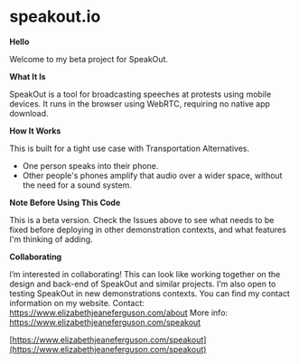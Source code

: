 # speakout.io

**Hello**

Welcome to my beta project for SpeakOut.

**What It Is**

SpeakOut is a tool for broadcasting speeches at protests using mobile devices. It runs in the browser using WebRTC, requiring no native app download.

**How It Works**

This is built for a tight use case with Transportation Alternatives.
* One person speaks into their phone.
* Other people's phones amplify that audio over a wider space, without the need for a sound system.

**Note Before Using This Code**

This is a beta version. Check the Issues above to see what needs to be fixed before deploying in other demonstration contexts, and what features I'm thinking of adding.

**Collaborating**

I’m interested in collaborating! This can look like working together on the design and back-end of SpeakOut and similar projects. I’m also open to testing SpeakOut in new demonstrations contexts. You can find my contact information on my website. 
Contact: https://www.elizabethjeaneferguson.com/about
More info: https://www.elizabethjeaneferguson.com/speakout

[https://www.elizabethjeaneferguson.com/speakout](https://www.elizabethjeaneferguson.com/speakout)
